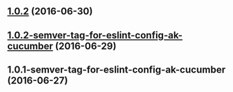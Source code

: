 <a name="1.0.2"></a>
## [1.0.2](https://aui-team-bot/https://bitbucket.org/atlassian/atlaskit-spike/compare/1.0.2-semver-tag-for-eslint-config-ak-cucumber...v1.0.2) (2016-06-30)



<a name="1.0.2-semver-tag-for-eslint-config-ak-cucumber"></a>
## [1.0.2-semver-tag-for-eslint-config-ak-cucumber](https://aui-team-bot/https://bitbucket.org/atlassian/atlaskit-spike/compare/1.0.1-semver-tag-for-eslint-config-ak-cucumber...1.0.2-semver-tag-for-eslint-config-ak-cucumber) (2016-06-29)



<a name="1.0.1-semver-tag-for-eslint-config-ak-cucumber"></a>
## 1.0.1-semver-tag-for-eslint-config-ak-cucumber (2016-06-27)



